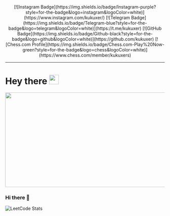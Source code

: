 <div id="header" align="center">
  <div id="badges">
[![Instagram Badge](https://img.shields.io/badge/Instagram-purple?style=for-the-badge&logo=instagram&logoColor=white)](https://www.instagram.com/kukuxer/)
[![Telegram Badge](https://img.shields.io/badge/Telegram-blue?style=for-the-badge&logo=telegram&logoColor=white)](https://t.me/kukuxer)
[![GitHub Badge](https://img.shields.io/badge/Github-black?style=for-the-badge&logo=github&logoColor=white)](https://github.com/kukuxer)
[![Chess.com Profile](https://img.shields.io/badge/Chess.com-Play%20Now-green?style=for-the-badge&logo=chess&logoColor=white)](https://www.chess.com/member/kukuxers)

---
</div>

  </div>
  <h1>
    Hey there
    <img src="https://media.giphy.com/media/hvRJCLFzcasrR4ia7z/giphy.gif" width="30px"/>
  </h1>
</div>
<div align="center">
  <img src="https://media.giphy.com/media/dWesBcTLavkZuG35MI/giphy.gif" width="600" height="300"/>
</div>


### Hi there 👋
![LeetCode Stats](https://leetcard.jacoblin.cool/Kukuxer?theme=dark&font=Kosugi&ext=activity)

<!--
**kukuxer/kukuxer** is a ✨ _special_ ✨ repository because its `README.md` (this file) appears on your GitHub profile.

Here are some ideas to get you started:

- 🔭 I’m currently working on ...
- 🌱 I’m currently learning ...
- 👯 I’m looking to collaborate on ...
- 🤔 I’m looking for help with ...
- 💬 Ask me about ...
- 📫 How to reach me: ...
- 😄 Pronouns: ...
- ⚡ Fun fact: ...
-->
